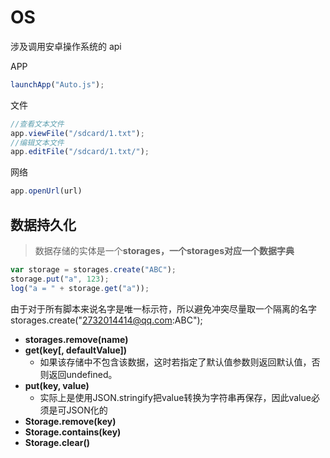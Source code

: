 # OS
涉及调用安卓操作系统的 api

APP

```jsx
launchApp("Auto.js");
```

文件

```jsx
//查看文本文件
app.viewFile("/sdcard/1.txt");
//编辑文本文件
app.editFile("/sdcard/1.txt/");
```

网络

```jsx
app.openUrl(url)
```

## 数据持久化

> 数据存储的实体是一个**storages，**一个**storages对应一个数据字典**
> 

```jsx
var storage = storages.create("ABC"); 
storage.put("a", 123);
log("a = " + storage.get("a"));
```

由于对于所有脚本来说名字是唯一标示符，所以避免冲突尽量取一个隔离的名字storages.create("2732014414@qq.com:ABC");

- **storages.remove(name)**
- **get(key[, defaultValue])**
    - 如果该存储中不包含该数据，这时若指定了默认值参数则返回默认值，否则返回undefined。
- **put(key, value)**
    - 实际上是使用JSON.stringify把value转换为字符串再保存，因此value必须是可JSON化的
- **Storage.remove(key)**
- **Storage.contains(key)**
- **Storage.clear()**
